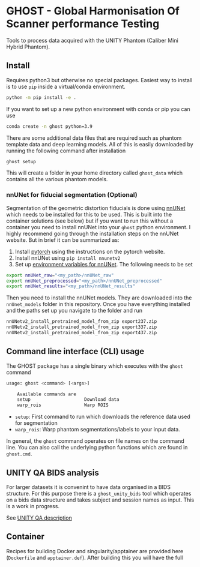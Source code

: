 # GHOST - Global Harmonisation Of Scanner performance Testing

Tools to process data acquired with the UNITY Phantom (Caliber Mini Hybrid Phantom).

## Install

Requires python3 but otherwise no special packages. Easiest way to install is to use `pip` inside a virtual/conda environment.

```sh
python -m pip install -e .
```

If you want to set up a new python environment with conda or pip you can use

```sh
conda create -n ghost python=3.9

```

There are some additional data files that are required such as phantom template data and deep learning models. All of this is easily downloaded by running the following command after installation

```sh
ghost setup
```

This will create a folder in your home directory called `ghost_data` which contains all the various phantom models.

### nnUNet for fiducial segmentation (Optional)

Segmentation of the geometric distortion fiducials is done using [nnUNet](https://github.com/MIC-DKFZ/nnUNet) which needs to be installed for this to be used. This is built into the container solutions (see below) but if you want to run this without a container you need to install nnUNet into your `ghost` python environment. I highly recommend going through the installation steps on the nnUNet website. But in brief it can be summarized as:

1. Install [pytorch](https://pytorch.org/get-started/locally/) using the instructions on the pytorch website.
2. Install nnUNet using `pip install nnunetv2`
3. Set up [environment variables for nnUNet](https://github.com/MIC-DKFZ/nnUNet/blob/master/documentation/set_environment_variables.md). The following needs to be set

```sh
export nnUNet_raw="<my_path>/nnUNet_raw"
export nnUNet_preprocessed="<my_path>/nnUNet_preprocessed"
export nnUNet_results="<my_path>/nnUNet_results"
```

Then you need to install the nnUNet models. They are downloaded into the `nnUnet_models` folder in this repository. Once you have everything installed and the paths set up you navigate to the folder and run

```sh
nnUNetv2_install_pretrained_model_from_zip export237.zip
nnUNetv2_install_pretrained_model_from_zip export337.zip
nnUNetv2_install_pretrained_model_from_zip export437.zip
```

## Command line interface (CLI) usage

The GHOST package has a single binary which executes with the `ghost` command

```sh
usage: ghost <command> [<args>]

    Available commands are
    setup                    Download data
    warp_rois                Warp ROIS

```

- `setup`: First command to run which downloads the reference data used for segmentation
- `warp_rois`: Warp phantom segmentations/labels to your input data.

In general, the `ghost` command operates on file names on the command line. You can also call the underlying python functions which are found in `ghost.cmd`.

## UNITY QA BIDS analysis

For larger datasets it is convenint to have data organised in a BIDS structure. For this purpose there is a `ghost_unity_bids` tool which operates on a bids data structure and takes subject and session names as input. This is a work in progress.

See [UNITY QA description](examples/unity_QA/)

## Container

Recipes for building Docker and singularity/apptainer are provided here (`Dockerfile` and `apptainer.def`). After building this you will have the full 